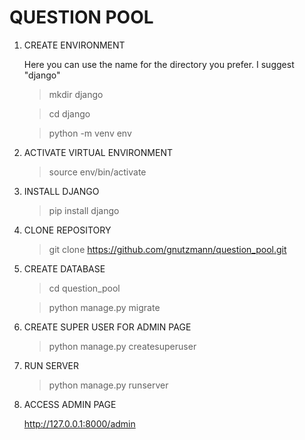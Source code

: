 # QUESTION POOL

1. CREATE ENVIRONMENT

   Here you can use the name for the directory you prefer. I suggest "django"

   > mkdir django

   > cd django

   > python -m venv env

2. ACTIVATE VIRTUAL ENVIRONMENT

   > source env/bin/activate

3. INSTALL DJANGO

   > pip install django

4. CLONE REPOSITORY

   > git clone https://github.com/gnutzmann/question_pool.git

5. CREATE DATABASE

   > cd question_pool

   > python manage.py migrate

6. CREATE SUPER USER FOR ADMIN PAGE

   > python manage.py createsuperuser

7. RUN SERVER

   > python manage.py runserver

8. ACCESS ADMIN PAGE

   http://127.0.0.1:8000/admin
